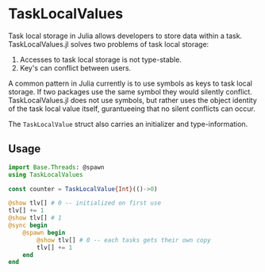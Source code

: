 # TaskLocalValues

Task local storage in Julia allows developers to store data within a task.
TaskLocalValues.jl solves two problems of task local storage:
1. Accesses to task local storage is not type-stable.
2. Key's can conflict between users.

A common pattern in Julia currently is to use symbols as keys to task local
storage. If two packages use the same symbol they would silently conflict.
TaskLocalValues.jl does not use symbols, but rather uses the object identity
of the task local value itself, gurantueeing that no silent conflicts can occur.

The `TaskLocalValue` struct also carries an initializer and type-information.

## Usage

```julia
import Base.Threads: @spawn
using TaskLocalValues

const counter = TaskLocalValue{Int}(()->0)

@show tlv[] # 0 -- initialized on first use
tlv[] += 1
@show tlv[] # 1
@sync begin
    @spawn begin
        @show tlv[] # 0 -- each tasks gets their own copy
        tlv[] += 1
    end
end
```
